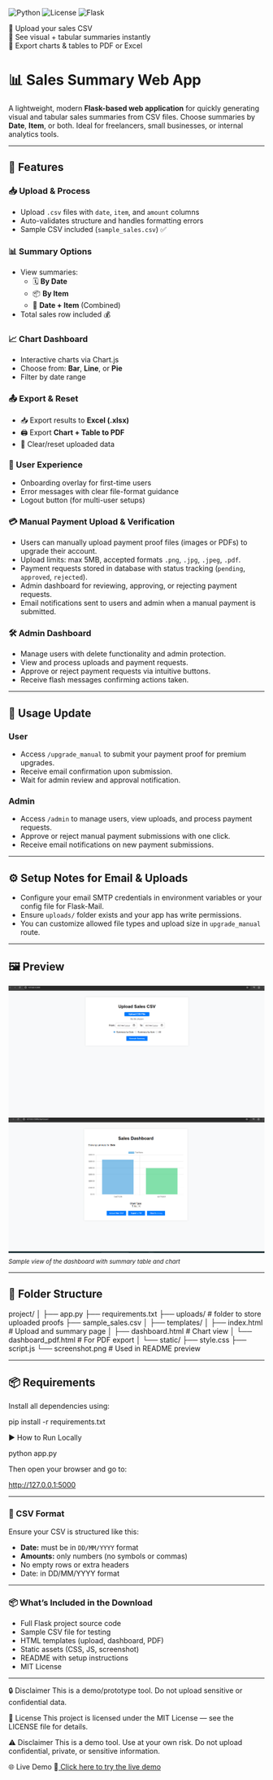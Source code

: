 ![Python](https://img.shields.io/badge/Python-3.9%2B-blue)
![License](https://img.shields.io/badge/License-MIT-green)
![Flask](https://img.shields.io/badge/Powered%20by-Flask-lightgrey)

🔹 Upload your sales CSV  
🔹 See visual + tabular summaries instantly  
🔹 Export charts & tables to PDF or Excel  

# 📊 Sales Summary Web App

A lightweight, modern **Flask-based web application** for quickly generating visual and tabular sales summaries from CSV files. Choose summaries by **Date**, **Item**, or both. Ideal for freelancers, small businesses, or internal analytics tools.

---

## 🚀 Features

### 📥 Upload & Process
- Upload `.csv` files with `date`, `item`, and `amount` columns  
- Auto-validates structure and handles formatting errors
- Sample CSV included (`sample_sales.csv`) ✅

### 📊 Summary Options
- View summaries:
  - 🗓 **By Date**
  - 📦 **By Item**
  - 🔁 **Date + Item** (Combined)
- Total sales row included 💰

### 📈 Chart Dashboard
- Interactive charts via Chart.js
- Choose from: **Bar**, **Line**, or **Pie**
- Filter by date range

### 📤 Export & Reset
- 📥 Export results to **Excel (.xlsx)**
- 🖨 Export **Chart + Table to PDF**
- 🔄 Clear/reset uploaded data

### 🧠 User Experience
- Onboarding overlay for first-time users
- Error messages with clear file-format guidance
- Logout button (for multi-user setups)

### 💳 Manual Payment Upload & Verification  
- Users can manually upload payment proof files (images or PDFs) to upgrade their account.  
- Upload limits: max 5MB, accepted formats `.png`, `.jpg`, `.jpeg`, `.pdf`.  
- Payment requests stored in database with status tracking (`pending`, `approved`, `rejected`).  
- Admin dashboard for reviewing, approving, or rejecting payment requests.  
- Email notifications sent to users and admin when a manual payment is submitted.

### 🛠 Admin Dashboard  
- Manage users with delete functionality and admin protection.  
- View and process uploads and payment requests.  
- Approve or reject payment requests via intuitive buttons.  
- Receive flash messages confirming actions taken.

---

## 📂 Usage Update

### User  
- Access `/upgrade_manual` to submit your payment proof for premium upgrades.  
- Receive email confirmation upon submission.  
- Wait for admin review and approval notification.

### Admin  
- Access `/admin` to manage users, view uploads, and process payment requests.  
- Approve or reject manual payment submissions with one click.  
- Receive email notifications on new payment submissions.

---

## ⚙️ Setup Notes for Email & Uploads

- Configure your email SMTP credentials in environment variables or your config file for Flask-Mail.  
- Ensure `uploads/` folder exists and your app has write permissions.  
- You can customize allowed file types and upload size in `upgrade_manual` route.  

---



## 🖼 Preview

![Screenshot](static/screenshot1.png)  
![Screenshot](static/screenshot2.png)  
<sub>_Sample view of the dashboard with summary table and chart_</sub>

---

## 📁 Folder Structure

project/
│
├── app.py
├── requirements.txt
├── uploads/ # folder to store uploaded proofs
├── sample_sales.csv
│
├── templates/
│   ├── index.html          # Upload and summary page
│   ├── dashboard.html      # Chart view
│   └── dashboard_pdf.html  # For PDF export
│
└── static/
    ├── style.css
    ├── script.js
    └── screenshot.png      # Used in README preview


---

## 📦 Requirements

Install all dependencies using:

pip install -r requirements.txt

▶️ How to Run Locally

python app.py

Then open your browser and go to:

http://127.0.0.1:5000

---

### 📄 CSV Format
Ensure your CSV is structured like this:

- **Date:** must be in `DD/MM/YYYY` format  
- **Amounts:** only numbers (no symbols or commas)  
- No empty rows or extra headers  
- Date: in DD/MM/YYYY format

---

### 📦 What’s Included in the Download

- Full Flask project source code
- Sample CSV file for testing
- HTML templates (upload, dashboard, PDF)
- Static assets (CSS, JS, screenshot)
- README with setup instructions
- MIT License

---

🔒 Disclaimer
This is a demo/prototype tool.
Do not upload sensitive or confidential data.

📝 License
This project is licensed under the MIT License — see the LICENSE file for details.

⚠️ Disclaimer
This is a demo tool. Use at your own risk.
Do not upload confidential, private, or sensitive information.

🌐 Live Demo
🔗[ Click here to try the live demo](https://salesvisualizer.onrender.com/)
